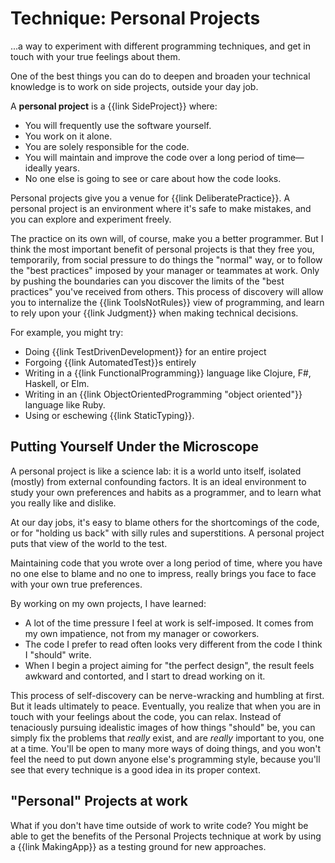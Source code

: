 # Technique: Personal Projects

<div class="summary-block">

...a way to experiment with different programming techniques, and get in touch with your true feelings about them.

</div>

One of the best things you can do to deepen and broaden your technical knowledge is to work on side projects, outside your day job.

A **personal project** is a {{link SideProject}} where:

- You will frequently use the software yourself.
- You work on it alone.
- You are solely responsible for the code.
- You will maintain and improve the code over a long period of time—ideally years.
- No one else is going to see or care about how the code looks.

Personal projects give you a venue for {{link DeliberatePractice}}. A personal project is an environment where it's safe to make mistakes, and you can explore and experiment freely.

The practice on its own will, of course, make you a better programmer. But I think the most important benefit of personal projects is that they free you, temporarily, from social pressure to do things the "normal" way, or to follow the "best practices" imposed by your manager or teammates at work. Only by pushing the boundaries can you discover the limits of the "best practices" you've received from others. This process of discovery will allow you to internalize the {{link ToolsNotRules}} view of programming, and learn to rely upon your {{link Judgment}} when making technical decisions.

For example, you might try:

- Doing {{link TestDrivenDevelopment}} for an entire project
- Forgoing {{link AutomatedTest}}s entirely
- Writing in a {{link FunctionalProgramming}} language like Clojure, F#, Haskell, or Elm.
- Writing in an {{link ObjectOrientedProgramming "object oriented"}} language like Ruby.
- Using or eschewing {{link StaticTyping}}.

## Putting Yourself Under the Microscope

A personal project is like a science lab: it is a world unto itself, isolated (mostly) from external confounding factors. It is an ideal environment to study your own preferences and habits as a programmer, and to learn what you really like and dislike.

At our day jobs, it's easy to blame others for the shortcomings of the code, or for "holding us back" with silly rules and superstitions. A personal project puts that view of the world to the test.

Maintaining code that you wrote over a long period of time, where you have no one else to blame and no one to impress, really brings you face to face with your own true preferences.

By working on my own projects, I have learned:

- A lot of the time pressure I feel at work is self-imposed. It comes from my own impatience, not from my manager or coworkers.
- The code I prefer to read often looks very different from the code I think I "should" write.
- When I begin a project aiming for "the perfect design", the result feels awkward and contorted, and I start to dread working on it.

This process of self-discovery can be nerve-wracking and humbling at first. But it leads ultimately to peace. Eventually, you realize that when you are in touch with your feelings about the code, you can relax. Instead of tenaciously pursuing idealistic images of how things "should" be, you can simply fix the problems that _really_ exist, and are _really_ important to you, one at a time. You'll be open to many more ways of doing things, and you won't feel the need to put down anyone else's programming style, because you'll see that every technique is a good idea in its proper context.

<!--

They put you in touch with how you really feel about different programming styles and techniques.

This second purpose is not often recognized. But it is vitally important.

Maintaining code that you wrote over a long period of time, where you have no one else to blame and no one to impress, really brings you face to face with your own true preferences. By working on my own projects, I have learned:

- A lot of the time pressure I feel at work is self-imposed. It comes from my own impatience, not from my manager or coworkers.
- The code I prefer to read often looks very different from the code I think I "should" write.
- When I begin a project aiming for "the perfect design", the result feels awkward and contorted, and I start to dread working on it.

This process of self-discovery is frustrating and humbling at first. But it leads ultimately to peace, because you eventually realize that when you are in touch with your feelings about the code, you can relax. Instead of tenaciously pursuing idealistic images of how things "should" be,
you can simply fix the problems that _really_ exist, and are _really_ important to you, one at a time. You'll be open to many more ways of doing things, and won't feel the need to put down anyone else's programming style,
because you'll see that everything is a good idea in its proper context.
-->

## "Personal" Projects at work

What if you don't have time outside of work to write code? You might be able to get the benefits of the Personal Projects technique at work by using a {{link MakingApp}} as a testing ground for new approaches.

